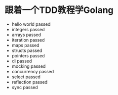 # 跟着一个TDD教程学Golang

- hello world passed
- integers passed
- arrays passed
- iteration passed
- maps passed
- structs passed
- pointers passed
- di passed
- mocking passed
- concurrency passed
- select passed
- reflection passed
- sync passed